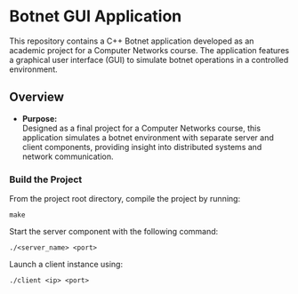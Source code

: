 # Botnet GUI Application

This repository contains a C++ Botnet application developed as an academic project for a Computer Networks course. The application features a graphical user interface (GUI) to simulate botnet operations in a controlled environment.

## Overview

- **Purpose:**  
  Designed as a final project for a Computer Networks course, this application simulates a botnet environment with separate server and client components, providing insight into distributed systems and network communication.

### Build the Project

From the project root directory, compile the project by running:

```
make
```

Start the server component with the following command:

```
./<server_name> <port>
```

Launch a client instance using:

```
./client <ip> <port>
```
